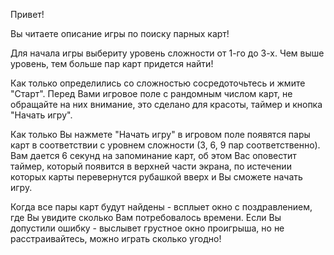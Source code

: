 Привет!

Вы читаете описание игры по поиску парных карт!

Для начала игры выбериту уровень сложности от 1-го до 3-х. Чем выше уровень, тем больше пар карт придется найти!

Как только определились со сложностью сосредоточьтесь и жмите "Старт". Перед Вами игровое поле с рандомным числом карт, не обращайте на них внимание, это сделано для красоты, таймер и кнопка "Начать игру".

Как только Вы нажмете "Начать игру" в игровом поле появятся пары карт в соответствии с уровнем сложности (3, 6, 9 пар соответственно). Вам дается 6 секунд на запоминание карт, об этом Вас оповестит таймер, который появится в верхней части экрана, по истечении которых карты перевернутся рубашкой вверх и Вы сможете начать игру.

Когда все пары карт будут найдены - всплыет окно с поздравлением, где Вы увидите сколько Вам потребовалось времени. Если Вы допустили ошибку - выслывет грустное окно проигрыша, но не расстраивайтесь, можно играть сколько угодно!
